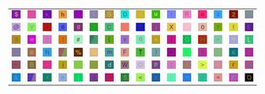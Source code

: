 <table>
<tr>
<td><img src="24.gif"></td>
<td><img src="5D.gif"></td>
<td><img src="6B.gif"></td>
<td><img src="68.gif"></td>
<td><img src="60.gif"></td>
<td><img src="3B.gif"></td>
<td><img src="53.gif"></td>
<td><img src="44.gif"></td>
<td><img src="49.gif"></td>
<td><img src="75.gif"></td>
<td><img src="74.gif"></td>
<td><img src="52.gif"></td>
<td><img src="61.gif"></td>
<td><img src="7A.gif"></td>
<td><img src="32.gif"></td>
<td><img src="50.gif"></td>
</tr>
<tr>
<td><img src="40.gif"></td>
<td><img src="56.gif"></td>
<td><img src="3F.gif"></td>
<td><img src="36.gif"></td>
<td><img src="67.gif"></td>
<td><img src="37.gif"></td>
<td><img src="43.gif"></td>
<td><img src="7E.gif"></td>
<td><img src="7C.gif"></td>
<td><img src="69.gif"></td>
<td><img src="58.gif"></td>
<td><img src="73.gif"></td>
<td><img src="30.gif"></td>
<td><img src="79.gif"></td>
<td><img src="66.gif"></td>
<td><img src="45.gif"></td>
</tr>
<tr>
<td><img src="33.gif"></td>
<td><img src="77.gif"></td>
<td><img src="5A.gif"></td>
<td><img src="31.gif"></td>
<td><img src="23.gif"></td>
<td><img src="gr1.gif"></td>
<td><img src="28.gif"></td>
<td><img src="76.gif"></td>
<td><img src="71.gif"></td>
<td><img src="2B.gif"></td>
<td><img src="7D.gif"></td>
<td><img src="47.gif"></td>
<td><img src="48.gif"></td>
<td><img src="2A.gif"></td>
<td><img src="59.gif"></td>
<td><img src="4C.gif"></td>
</tr>
<tr>
<td><img src="38.gif"></td>
<td><img src="6F.gif"></td>
<td><img src="4E.gif"></td>
<td><img src="gr2.gif"></td>
<td><img src="25.gif"></td>
<td><img src="4D.gif"></td>
<td><img src="6D.gif"></td>
<td><img src="46.gif"></td>
<td><img src="54.gif"></td>
<td><img src="29.gif"></td>
<td><img src="27.gif"></td>
<td><img src="7B.gif"></td>
<td><img src="39.gif"></td>
<td><img src="55.gif"></td>
<td><img src="63.gif"></td>
<td><img src="5B.gif"></td>
</tr>
<tr>
<td><img src="5F.gif"></td>
<td><img src="42.gif"></td>
<td><img src="2D.gif"></td>
<td><img src="6A.gif"></td>
<td><img src="2E.gif"></td>
<td><img src="21.gif"></td>
<td><img src="64.gif"></td>
<td><img src="57.gif"></td>
<td><img src="4F.gif"></td>
<td><img src="70.gif"></td>
<td><img src="3A.gif"></td>
<td><img src="2F.gif"></td>
<td><img src="3E.gif"></td>
<td><img src="65.gif"></td>
<td><img src="72.gif"></td>
<td><img src="34.gif"></td>
</tr>
<tr>
<td><img src="26.gif"></td>
<td><img src="gr3.gif"></td>
<td><img src="5E.gif"></td>
<td><img src="6E.gif"></td>
<td><img src="6C.gif"></td>
<td><img src="4A.gif"></td>
<td><img src="62.gif"></td>
<td><img src="35.gif"></td>
<td><img src="3C.gif"></td>
<td><img src="78.gif"></td>
<td><img src="22.gif"></td>
<td><img src="2C.gif"></td>
<td><img src="41.gif"></td>
<td><img src="3D.gif"></td>
<td><img src="4B.gif"></td>
<td><img src="51.gif"></td>
</tr>
</table>
